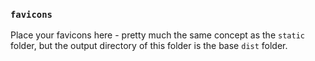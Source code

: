 ### `favicons`

Place your favicons here - pretty much the same concept as the `static` folder, but the output 
directory of this folder is the base `dist` folder.

